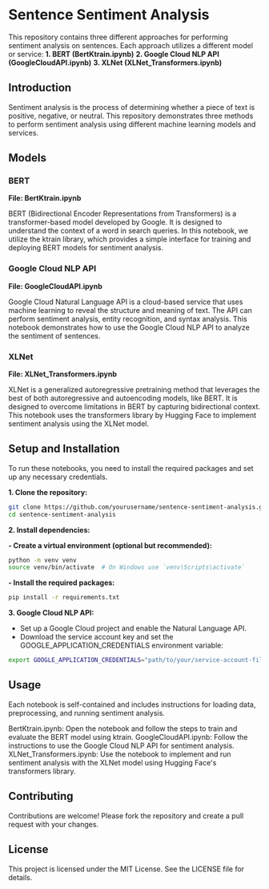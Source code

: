 # Sentence Sentiment Analysis
This repository contains three different approaches for performing sentiment analysis on sentences. Each approach utilizes a different model or service:
**1. BERT (BertKtrain.ipynb)**
**2. Google Cloud NLP API (GoogleCloudAPI.ipynb)**
**3. XLNet (XLNet_Transformers.ipynb)**

## Introduction
Sentiment analysis is the process of determining whether a piece of text is positive, negative, or neutral. This repository demonstrates three methods to perform sentiment analysis using different machine learning models and services.

## Models
### BERT
**File: BertKtrain.ipynb**

BERT (Bidirectional Encoder Representations from Transformers) is a transformer-based model developed by Google. It is designed to understand the context of a word in search queries. In this notebook, we utilize the ktrain library, which provides a simple interface for training and deploying BERT models for sentiment analysis.

### Google Cloud NLP API
**File: GoogleCloudAPI.ipynb**

Google Cloud Natural Language API is a cloud-based service that uses machine learning to reveal the structure and meaning of text. The API can perform sentiment analysis, entity recognition, and syntax analysis. This notebook demonstrates how to use the Google Cloud NLP API to analyze the sentiment of sentences.

### XLNet
**File: XLNet_Transformers.ipynb**

XLNet is a generalized autoregressive pretraining method that leverages the best of both autoregressive and autoencoding models, like BERT. It is designed to overcome limitations in BERT by capturing bidirectional context. This notebook uses the transformers library by Hugging Face to implement sentiment analysis using the XLNet model.

## Setup and Installation
To run these notebooks, you need to install the required packages and set up any necessary credentials.

**1. Clone the repository:**

```bash
git clone https://github.com/yourusername/sentence-sentiment-analysis.git
cd sentence-sentiment-analysis
```

**2. Install dependencies:**

**- Create a virtual environment (optional but recommended):**
```bash
python -m venv venv
source venv/bin/activate  # On Windows use `venv\Scripts\activate`
```

**- Install the required packages:**

```bash
pip install -r requirements.txt
```

**3. Google Cloud NLP API:**

- Set up a Google Cloud project and enable the Natural Language API.
- Download the service account key and set the GOOGLE_APPLICATION_CREDENTIALS environment variable:
```bash
export GOOGLE_APPLICATION_CREDENTIALS="path/to/your/service-account-file.json"
```

## Usage
Each notebook is self-contained and includes instructions for loading data, preprocessing, and running sentiment analysis.

BertKtrain.ipynb: Open the notebook and follow the steps to train and evaluate the BERT model using ktrain.
GoogleCloudAPI.ipynb: Follow the instructions to use the Google Cloud NLP API for sentiment analysis.
XLNet_Transformers.ipynb: Use the notebook to implement and run sentiment analysis with the XLNet model using Hugging Face's transformers library.

## Contributing
Contributions are welcome! Please fork the repository and create a pull request with your changes.

## License
This project is licensed under the MIT License. See the LICENSE file for details.
